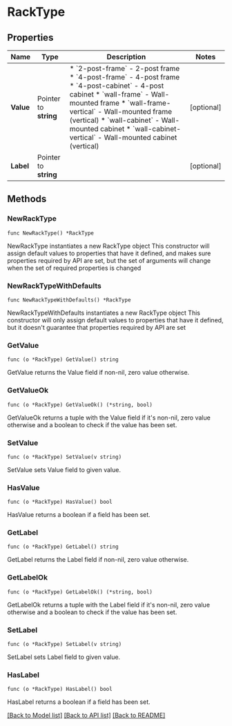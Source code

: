 # RackType

## Properties

Name | Type | Description | Notes
------------ | ------------- | ------------- | -------------
**Value** | Pointer to **string** | * &#x60;2-post-frame&#x60; - 2-post frame * &#x60;4-post-frame&#x60; - 4-post frame * &#x60;4-post-cabinet&#x60; - 4-post cabinet * &#x60;wall-frame&#x60; - Wall-mounted frame * &#x60;wall-frame-vertical&#x60; - Wall-mounted frame (vertical) * &#x60;wall-cabinet&#x60; - Wall-mounted cabinet * &#x60;wall-cabinet-vertical&#x60; - Wall-mounted cabinet (vertical) | [optional] 
**Label** | Pointer to **string** |  | [optional] 

## Methods

### NewRackType

`func NewRackType() *RackType`

NewRackType instantiates a new RackType object
This constructor will assign default values to properties that have it defined,
and makes sure properties required by API are set, but the set of arguments
will change when the set of required properties is changed

### NewRackTypeWithDefaults

`func NewRackTypeWithDefaults() *RackType`

NewRackTypeWithDefaults instantiates a new RackType object
This constructor will only assign default values to properties that have it defined,
but it doesn't guarantee that properties required by API are set

### GetValue

`func (o *RackType) GetValue() string`

GetValue returns the Value field if non-nil, zero value otherwise.

### GetValueOk

`func (o *RackType) GetValueOk() (*string, bool)`

GetValueOk returns a tuple with the Value field if it's non-nil, zero value otherwise
and a boolean to check if the value has been set.

### SetValue

`func (o *RackType) SetValue(v string)`

SetValue sets Value field to given value.

### HasValue

`func (o *RackType) HasValue() bool`

HasValue returns a boolean if a field has been set.

### GetLabel

`func (o *RackType) GetLabel() string`

GetLabel returns the Label field if non-nil, zero value otherwise.

### GetLabelOk

`func (o *RackType) GetLabelOk() (*string, bool)`

GetLabelOk returns a tuple with the Label field if it's non-nil, zero value otherwise
and a boolean to check if the value has been set.

### SetLabel

`func (o *RackType) SetLabel(v string)`

SetLabel sets Label field to given value.

### HasLabel

`func (o *RackType) HasLabel() bool`

HasLabel returns a boolean if a field has been set.


[[Back to Model list]](../README.md#documentation-for-models) [[Back to API list]](../README.md#documentation-for-api-endpoints) [[Back to README]](../README.md)


